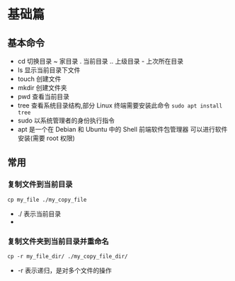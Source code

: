 # 基础篇

## 基本命令

- cd 切换目录 ~ 家目录 . 当前目录 .. 上级目录 - 上次所在目录
- ls 显示当前目录下文件
- touch 创建文件
- mkdir 创建文件夹
- pwd 查看当前目录
- tree 查看系统目录结构,部分 Linux 终端需要安装此命令 `sudo apt install tree`
- sudo 以系统管理者的身份执行指令
- apt 是一个在 Debian 和 Ubuntu 中的 Shell 前端软件包管理器 可以进行软件安装(需要 root 权限)

## 常用

### 复制文件到当前目录

```shell
cp my_file ./my_copy_file
```
- ./ 表示当前目录
- 
### 复制文件夹到当前目录并重命名

```shell
cp -r my_file_dir/ ./my_copy_file_dir/
```
- -r 表示递归，是对多个文件的操作